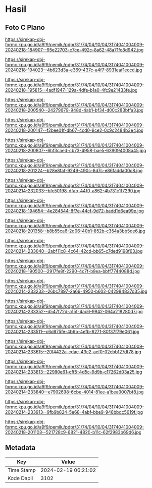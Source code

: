# Hasil

## Foto C Plano

https://sirekap-obj-formc.kpu.go.id/a9f9/pemilu/pdpr/31/74/04/10/04/3174041004009-20240218-184907--95e22703-c7ce-492c-8a62-48a71fc8d942.jpg

https://sirekap-obj-formc.kpu.go.id/a9f9/pemilu/pdpr/31/74/04/10/04/3174041004009-20240218-194023--4b623d3a-e369-437c-a4f7-8931eaf1eccd.jpg

https://sirekap-obj-formc.kpu.go.id/a9f9/pemilu/pdpr/31/74/04/10/04/3174041004009-20240218-195815--4adf1947-129a-4dfe-b1a0-4fc9e21433fe.jpg

https://sirekap-obj-formc.kpu.go.id/a9f9/pemilu/pdpr/31/74/04/10/04/3174041004009-20240218-200540--24279679-948d-4ab1-bf34-d00c283bffa3.jpg

https://sirekap-obj-formc.kpu.go.id/a9f9/pemilu/pdpr/31/74/04/10/04/3174041004009-20240218-200147--f2bee01f-db67-4cd0-9ce2-0c9c2484b3e4.jpg

https://sirekap-obj-formc.kpu.go.id/a9f9/pemilu/pdpr/31/74/04/10/04/3174041004009-20240218-200807--6bf3caed-cb73-4958-bae5-639094008a45.jpg

https://sirekap-obj-formc.kpu.go.id/a9f9/pemilu/pdpr/31/74/04/10/04/3174041004009-20240218-201224--b28e8faf-9249-490c-8d7c-e86fadda00c8.jpg

https://sirekap-obj-formc.kpu.go.id/a9f9/pemilu/pdpr/31/74/04/10/04/3174041004009-20240214-232033--bfc50198-dfab-44f0-a862-4b731c1f7290.jpg

https://sirekap-obj-formc.kpu.go.id/a9f9/pemilu/pdpr/31/74/04/10/04/3174041004009-20240218-194654--4e284544-8f7e-44cf-9d72-badd1d6ea99e.jpg

https://sirekap-obj-formc.kpu.go.id/a9f9/pemilu/pdpr/31/74/04/10/04/3174041004009-20240218-201358--b8b55ca6-2d06-40b1-852b-c354a3bb5de6.jpg

https://sirekap-obj-formc.kpu.go.id/a9f9/pemilu/pdpr/31/74/04/10/04/3174041004009-20240214-233040--2abf11c8-4c64-42cd-bb65-c7ded9198f63.jpg

https://sirekap-obj-formc.kpu.go.id/a9f9/pemilu/pdpr/31/74/04/10/04/3174041004009-20240218-190500--2917fe8f-2290-4c7f-b8ea-bbff7744088d.jpg

https://sirekap-obj-formc.kpu.go.id/a9f9/pemilu/pdpr/31/74/04/10/04/3174041004009-20240214-233233--26bc7897-2a69-4950-b602-042984837d35.jpg

https://sirekap-obj-formc.kpu.go.id/a9f9/pemilu/pdpr/31/74/04/10/04/3174041004009-20240214-233352--d547f72d-a15f-4ac6-9942-064a218280d7.jpg

https://sirekap-obj-formc.kpu.go.id/a9f9/pemilu/pdpr/31/74/04/10/04/3174041004009-20240214-233511--c6d875fe-4b6b-4efb-9271-80f37f79e061.jpg

https://sirekap-obj-formc.kpu.go.id/a9f9/pemilu/pdpr/31/74/04/10/04/3174041004009-20240214-233615--20f4422a-cdae-43c2-aef0-02ebb127df78.jpg

https://sirekap-obj-formc.kpu.go.id/a9f9/pemilu/pdpr/31/74/04/10/04/3174041004009-20240214-233813--22980e61-cff5-4d5c-9d9b-c17262d03a25.jpg

https://sirekap-obj-formc.kpu.go.id/a9f9/pemilu/pdpr/31/74/04/10/04/3174041004009-20240214-233840--e7902698-6cbe-4014-81ee-a1bea0007bf8.jpg

https://sirekap-obj-formc.kpu.go.id/a9f9/pemilu/pdpr/31/74/04/10/04/3174041004009-20240214-233913--9fb9b824-5e68-4abf-bbe9-948bbdc5619f.jpg

https://sirekap-obj-formc.kpu.go.id/a9f9/pemilu/pdpr/31/74/04/10/04/3174041004009-20240218-201108--521728c9-6821-4820-b11c-62f2983b69d6.jpg


## Metadata

| Key        | Value               |
| ---------- | ------------------- |
| Time Stamp | 2024-02-19 06:21:02 |
| Kode Dapil | 3102                |



